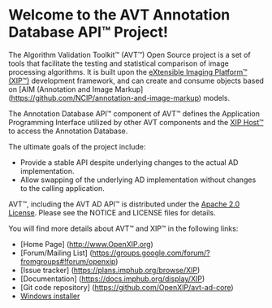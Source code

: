 Welcome to the AVT Annotation Database API&trade; Project!
==========================================================

The Algorithm Validation Toolkit&trade; (AVT&trade;) Open Source project is a set
of tools that facilitate the testing and statistical comparison of image processing
algorithms.  It is built upon the
[eXtensible Imaging Platform&trade; (XIP&trade;)](http://www.OpenXIP.org) development
framework, and can create and consume objects based
on [AIM (Annotation and Image Markup] (https://github.com/NCIP/annotation-and-image-markup)
models.  

The Annotation Database API&trade; component of AVT&trade; defines the Application Programming 
Interface utilized by other AVT components and the
[XIP Host&trade;](https://github.com/OpenXIP/xip-host) to access the Annotation Database.  

The ultimate goals of the project include:

* Provide a stable API despite underlying changes to the actual AD implementation.
* Allow swapping of the underlying AD implementation without changes to the calling application.

AVT&trade;, including the AVT AD API&trade; is distributed under the
[Apache 2.0 License](http://opensource.org/licenses/Apache-2.0).
Please see the NOTICE and LICENSE files for details.

You will find more details about AVT&trade; and XIP&trade; in the following links:

*  [Home Page] (http://www.OpenXIP.org)
*  [Forum/Mailing List] (https://groups.google.com/forum/?fromgroups#!forum/openxip)
*  [Issue tracker] (https://plans.imphub.org/browse/XIP)
*  [Documentation] (https://docs.imphub.org/display/XIP)
*  [Git code repository] (https://github.com/OpenXIP/avt-ad-core)
*  [Windows installer](https://mirgforge.wustl.edu/gf/project/xip/frs/)
